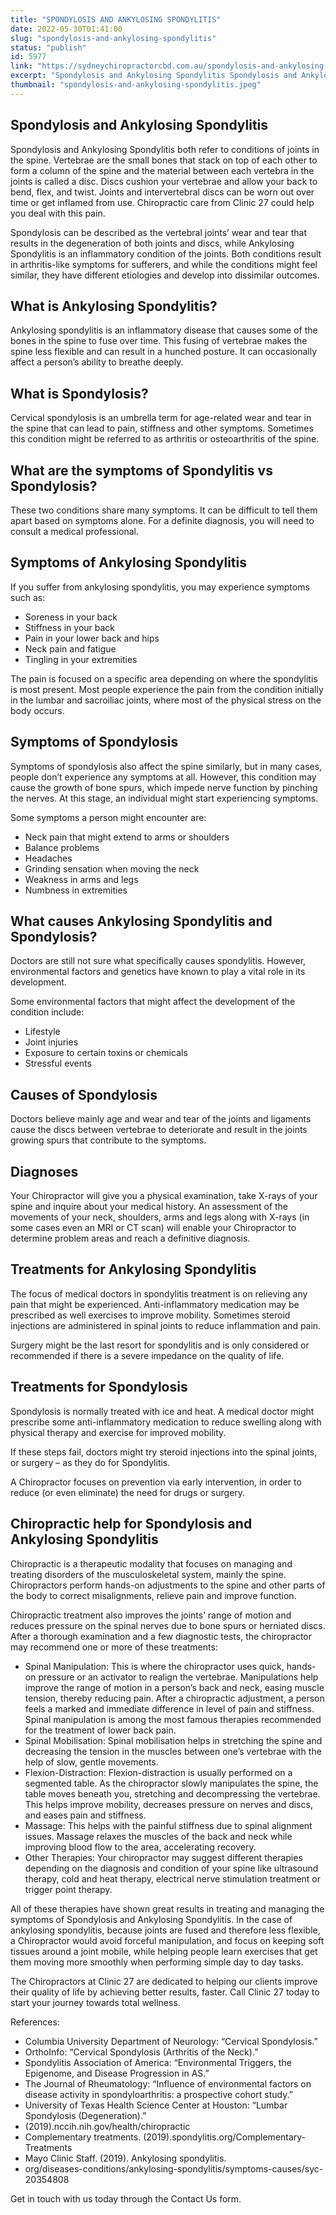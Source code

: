 ```yaml
---
title: "SPONDYLOSIS AND ANKYLOSING SPONDYLITIS"
date: 2022-05-30T01:41:00
slug: "spondylosis-and-ankylosing-spondylitis"
status: "publish"
id: 5977
link: "https://sydneychiropractorcbd.com.au/spondylosis-and-ankylosing-spondylitis/"
excerpt: "Spondylosis and Ankylosing Spondylitis Spondylosis and Ankylosing Spondylitis both refer to conditions of joints in the spine. Vertebrae are the small bones that stack on top of each other to form a column of the spine and the material between each vertebra in the joints is called a disc. Discs cushion your vertebrae and allow […]"
thumbnail: "spondylosis-and-ankylosing-spondylitis.jpeg"
---
```


## Spondylosis and Ankylosing Spondylitis

Spondylosis and Ankylosing Spondylitis both refer to conditions of joints in the spine. Vertebrae are the small bones that stack on top of each other to form a column of the spine and the material between each vertebra in the joints is called a disc. Discs cushion your vertebrae and allow your back to bend, flex, and twist. Joints and intervertebral discs can be worn out over time or get inflamed from use. Chiropractic care from Clinic 27 could help you deal with this pain. 

Spondylosis can be described as the vertebral joints’ wear and tear that results in the degeneration of both joints and discs, while Ankylosing Spondylitis is an inflammatory condition of the joints. Both conditions result in arthritis-like symptoms for sufferers, and while the conditions might feel similar, they have different etiologies and develop into dissimilar outcomes.

## What is Ankylosing Spondylitis?

Ankylosing spondylitis is an inflammatory disease that causes some of the bones in the spine to fuse over time. This fusing of vertebrae makes the spine less flexible and can result in a hunched posture. It can occasionally affect a person’s ability to breathe deeply.

## What is Spondylosis?

Cervical spondylosis is an umbrella term for age-related wear and tear in the spine that can lead to pain, stiffness and other symptoms. Sometimes this condition might be referred to as arthritis or osteoarthritis of the spine.

## What are the symptoms of Spondylitis vs Spondylosis?

These two conditions share many symptoms. It can be difficult to tell them apart based on symptoms alone. For a definite diagnosis, you will need to consult a medical professional.

## Symptoms of Ankylosing Spondylitis

If you suffer from ankylosing spondylitis, you may experience symptoms such as:

- Soreness in your back
- Stiffness in your back
- Pain in your lower back and hips
- Neck pain and fatigue
- Tingling in your extremities

The pain is focused on a specific area depending on where the spondylitis is most present. Most people experience the pain from the condition initially in the lumbar and sacroiliac joints, where most of the physical stress on the body occurs.

## Symptoms of Spondylosis

Symptoms of spondylosis also affect the spine similarly, but in many cases, people don’t experience any symptoms at all. However, this condition may cause the growth of bone spurs, which impede nerve function by pinching the nerves. At this stage, an individual might start experiencing symptoms.

Some symptoms a person might encounter are:

- Neck pain that might extend to arms or shoulders
- Balance problems
- Headaches
- Grinding sensation when moving the neck
- Weakness in arms and legs
- Numbness in extremities

## What causes Ankylosing Spondylitis and Spondylosis?

Doctors are still not sure what specifically causes spondylitis. However, environmental factors and genetics have known to play a vital role in its development.

Some environmental factors that might affect the development of the condition include:

- Lifestyle
- Joint injuries
- Exposure to certain toxins or chemicals
- Stressful events

## Causes of Spondylosis

Doctors believe mainly age and wear and tear of the joints and ligaments cause the discs between vertebrae to deteriorate and result in the joints growing spurs that contribute to the symptoms.

## Diagnoses

Your Chiropractor will give you a physical examination, take X-rays of your spine and inquire about your medical history. An assessment of the movements of your neck, shoulders, arms and legs along with X-rays (in some cases even an MRI or CT scan) will enable your Chiropractor to determine problem areas and reach a definitive diagnosis.

## Treatments for Ankylosing Spondylitis

The focus of medical doctors in spondylitis treatment is on relieving any pain that might be experienced. Anti-inflammatory medication may be prescribed as well exercises to improve mobility. Sometimes steroid injections are administered in spinal joints to reduce inflammation and pain.

Surgery might be the last resort for spondylitis and is only considered or recommended if there is a severe impedance on the quality of life.

## Treatments for Spondylosis

Spondylosis is normally treated with ice and heat. A medical doctor might prescribe some anti-inflammatory medication to reduce swelling along with physical therapy and exercise for improved mobility.

If these steps fail, doctors might try steroid injections into the spinal joints, or surgery – as they do for Spondylitis.

A Chiropractor focuses on prevention via early intervention, in order to reduce (or even eliminate) the need for drugs or surgery.

## Chiropractic help for Spondylosis and Ankylosing Spondylitis

Chiropractic is a therapeutic modality that focuses on managing and treating disorders of the musculoskeletal system, mainly the spine. Chiropractors perform hands-on adjustments to the spine and other parts of the body to correct misalignments, relieve pain and improve function.

Chiropractic treatment also improves the joints’ range of motion and reduces pressure on the spinal nerves due to bone spurs or herniated discs. After a thorough examination and a few diagnostic tests, the chiropractor may recommend one or more of these treatments:

- Spinal Manipulation: This is where the chiropractor uses quick, hands-on pressure or an activator to realign the vertebrae. Manipulations help improve the range of motion in a person’s back and neck, easing muscle tension, thereby reducing pain. After a chiropractic adjustment, a person feels a marked and immediate difference in level of pain and stiffness. Spinal manipulation is among the most famous therapies recommended for the treatment of lower back pain.
- Spinal Mobilisation: Spinal mobilisation helps in stretching the spine and decreasing the tension in the muscles between one’s vertebrae with the help of slow, gentle movements.
- Flexion-Distraction: Flexion-distraction is usually performed on a segmented table. As the chiropractor slowly manipulates the spine, the table moves beneath you, stretching and decompressing the vertebrae. This helps improve mobility, decreases pressure on nerves and discs, and eases pain and stiffness.
- Massage: This helps with the painful stiffness due to spinal alignment issues. Massage relaxes the muscles of the back and neck while improving blood flow to the area, accelerating recovery.
- Other Therapies: Your chiropractor may suggest different therapies depending on the diagnosis and condition of your spine like ultrasound therapy, cold and heat therapy, electrical nerve stimulation treatment or trigger point therapy.

All of these therapies have shown great results in treating and managing the symptoms of Spondylosis and Ankylosing Spondylitis. In the case of ankylosing spondylitis, because joints are fused and therefore less flexible, a Chiropractor would avoid forceful manipulation, and focus on keeping soft tissues around a joint mobile, while helping people learn exercises that get them moving more smoothly when performing simple day to day tasks.

The Chiropractors at Clinic 27 are dedicated to helping our clients improve their quality of life by achieving better results, faster. Call Clinic 27 today to start your journey towards total wellness.

References:

- Columbia University Department of Neurology: “Cervical Spondylosis.”
- OrthoInfo: “Cervical Spondylosis (Arthritis of the Neck).”
- Spondylitis Association of America: “Environmental Triggers, the Epigenome, and Disease Progression in AS.”
- The Journal of Rheumatology: “Influence of environmental factors on disease activity in spondyloarthritis: a prospective cohort study.”
- University of Texas Health Science Center at Houston: “Lumbar Spondylosis (Degeneration).”
- (2019).nccih.nih.gov/health/chiropractic
- Complementary treatments. (2019).spondylitis.org/Complementary-Treatments
- Mayo Clinic Staff. (2019). Ankylosing spondylitis.
- org/diseases-conditions/ankylosing-spondylitis/symptoms-causes/syc-20354808

Get in touch with us today through the Contact Us form.
